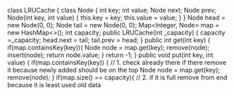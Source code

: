 class LRUCache {
class Node {
int key;
int value;
Node next;
Node prev;
Node(int key, int value) {
this.key = key;
this.value = value;
}
}
Node head = new Node(0, 0);
Node tail = new Node(0, 0);
Map<Integer, Node> map = new HashMap<>();
int capacity;
public LRUCache(int _capacity) {
capacity =_capacity;
head.next = tail;
tail.prev = head;
}
public int get(int key) {
if(map.containsKey(key)){
Node node = map.get(key);
remove(node);
insert(node);
return node.value;
}
return -1;
}
public void put(int key, int value) {
if(map.containsKey(key)) { // 1. check already there if there remove it because newly added  should be on the top
Node node = map.get(key);
remove(node);
}
if(map.size() == capacity){ // 2. if it is full remove from end because it is least used old data